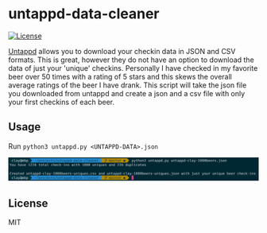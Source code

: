 # untappd-data-cleaner
[![License](https://img.shields.io/github/license/mashape/apistatus.svg)](https://github.com/claydugo/untappd-data-cleaner/blob/master/LICENSE)

[Untappd](https://untappd.com/) allows you to download your checkin data in JSON and CSV formats. This is great, however they do not have an option to download the data of just your 'unique' checkins. Personally I have checked in my favorite beer over 50 times with a rating of 5 stars and this skews the overall average ratings of the beer I have drank. This script will take the json file you downloaded from untappd and create a json and a csv file with only your first checkins of each beer.

## Usage

Run `python3 untappd.py <UNTAPPD-DATA>.json`

![output](https://github.com/claydugo/untappd-data-cleaner/blob/master/scr/untappd-uniques-cl.png?raw=true)

## License
MIT
